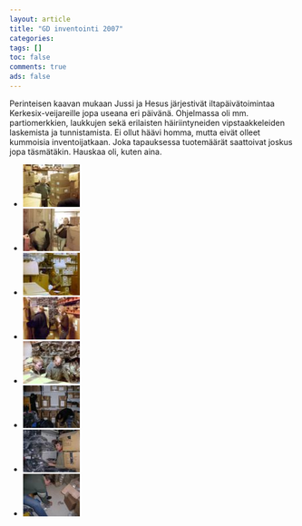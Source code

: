 ```yaml
---
layout: article 
title: "GD inventointi 2007" 
categories: 
tags: []
toc: false 
comments: true 
ads: false 
---
```


Perinteisen kaavan mukaan Jussi ja Hesus järjestivät iltapäivätoimintaa
Kerkesix-veijareille jopa useana eri päivänä. Ohjelmassa oli mm.
partiomerkkien, laukkujen sekä erilaisten häiriintyneiden
vipstaakkeleiden laskemista ja tunnistamista. Ei ollut häävi homma,
mutta eivät olleet kummoisia inventoijatkaan. Joka tapauksessa
tuotemäärät saattoivat joskus jopa täsmätäkin. Hauskaa oli, kuten aina.

<div class="th-grid image-gallery" markdown="1">

-   [![](/images/gd-inventointi-2007/Thumbnails/12122007185.jpg)](/images/gd-inventointi-2007/12122007185.jpg)
-   [![](/images/gd-inventointi-2007/Thumbnails/12122007186.jpg)](/images/gd-inventointi-2007/12122007186.jpg)
-   [![](/images/gd-inventointi-2007/Thumbnails/12122007187.jpg)](/images/gd-inventointi-2007/12122007187.jpg)
-   [![](/images/gd-inventointi-2007/Thumbnails/12122007188.jpg)](/images/gd-inventointi-2007/12122007188.jpg)
-   [![](/images/gd-inventointi-2007/Thumbnails/12122007191.jpg)](/images/gd-inventointi-2007/12122007191.jpg)
-   [![](/images/gd-inventointi-2007/Thumbnails/IMGP3328.JPG)](/images/gd-inventointi-2007/IMGP3328.JPG)
-   [![](/images/gd-inventointi-2007/Thumbnails/IMGP3329.JPG)](/images/gd-inventointi-2007/IMGP3329.JPG)
-   [![](/images/gd-inventointi-2007/Thumbnails/IMGP3332.JPG)](/images/gd-inventointi-2007/IMGP3332.JPG)

</div>
